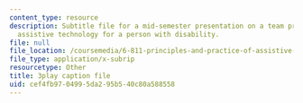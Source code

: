 ```yaml
---
content_type: resource
description: Subtitle file for a mid-semester presentation on a team project to develop
  assistive technology for a person with disability.
file: null
file_location: /coursemedia/6-811-principles-and-practice-of-assistive-technology-fall-2014/cef4fb9704995da295b540c80a588558_EWjWv1YBB7A.vtt
file_type: application/x-subrip
resourcetype: Other
title: 3play caption file
uid: cef4fb97-0499-5da2-95b5-40c80a588558
---
```

